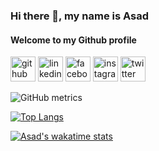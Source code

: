 ### Hi there 👋, my name is Asad
#### Welcome to my Github profile



[<img src='https://cdn.jsdelivr.net/npm/simple-icons@3.0.1/icons/github.svg' alt='github' height='40'>](https://github.com/abmAsadullah)  [<img src='https://cdn.jsdelivr.net/npm/simple-icons@3.0.1/icons/linkedin.svg' alt='linkedin' height='40'>](https://www.linkedin.com/in/abmAsadullah/)  [<img src='https://cdn.jsdelivr.net/npm/simple-icons@3.0.1/icons/facebook.svg' alt='facebook' height='40'>](https://www.facebook.com/abmAsadullah)  [<img src='https://cdn.jsdelivr.net/npm/simple-icons@3.0.1/icons/instagram.svg' alt='instagram' height='40'>](https://www.instagram.com/abmAsadullah/)  [<img src='https://cdn.jsdelivr.net/npm/simple-icons@3.0.1/icons/twitter.svg' alt='twitter' height='40'>](https://twitter.com/abmAsadullah)  

![GitHub metrics](https://metrics.lecoq.io/abmAsadullah)  

[![Top Langs](https://github-readme-stats.vercel.app/api/top-langs/?username=abmAsadullah&layout=compact)](https://github.com/abmasadullah/github-readme-stats)


[![Asad's wakatime stats](https://github-readme-stats.vercel.app/api/wakatime?username=abmAsadullah)](https://github.com/abmAsadullah/github-readme-stats)
